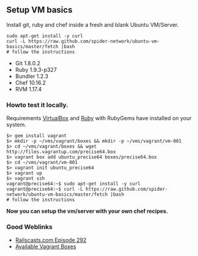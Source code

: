 Setup VM basics
---------------
Install git, ruby and chef inside a fresh and blank Ubuntu VM/Server.

    sudo apt-get install -y curl
    curl -L https://raw.github.com/spider-network/ubuntu-vm-basics/master/fetch |bash
    # follow the instructions

* Git 1.8.0.2
* Ruby 1.9.3-p327
* Bundler 1.2.3
* Chef 10.16.2
* RVM 1.17.4


### Howto test it locally.
Requirements [VirtualBox](https://www.virtualbox.org/) and [Ruby](http://www.ruby-lang.org/en/) with RubyGems have installed on your system.

    $> gem install vagrant
    $> mkdir -p ~/vms/vagrant/boxes && mkdir -p ~/vms/vagrant/vm-001
    $> cd ~/vms/vagrant/boxes && wget http://files.vagrantup.com/precise64.box
    $> vagrant box add ubuntu_precise64 boxes/precise64.box
    $> cd ~/vms/vagrant/vm-001
    $> vagrant init ubuntu_precise64
    $> vagrant up
    $> vagrant ssh
    vagrant@precise64:~$ sudo apt-get install -y curl
    vagrant@precise64:~$ curl -L https://raw.github.com/spider-network/ubuntu-vm-basics/master/fetch |bash
    # follow the instructions

**Now you can setup the vm/server with your own chef recipes.**

### Good Weblinks
* [Railscasts.com Episode 292](http://railscasts.com/episodes/292-virtual-machines-with-vagrant)
* [Available Vagrant Boxes](http://www.vagrantbox.es)
